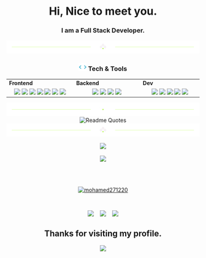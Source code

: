 <h1 align="center">
  Hi, Nice to meet you.
</h1>
<h3 align="center">
  I am a Full Stack Developer.
</h3>
<div align="center">
  <img src="https://github.com/mohamed271220/mohamed271220/blob/main/divider1.png" alt="divider"/>
</div>

<h3 align="center"><img src="https://github.com/mohamed271220/mohamed271220/blob/main/code.gif" height="20"/> Tech & Tools</h3>

<div align="center" style="witdh:100%"> 
  <table>
    <tr>
      <td valign="center" width="100px"><b>Frontend<b></td>
      <td valign="center" width="100px"><b>Backend<b></td>
      <td valign="center" width="100px"><b>Dev<b></td>
    </tr>
    <tr>
      <td valign="center" align="center" width="300px">
        <img src="https://img.shields.io/badge/HTML-blue" /> 
        <img src="https://img.shields.io/badge/React-blue" /> 
        <img src="https://img.shields.io/badge/CSS-blue" />
        <img src="https://img.shields.io/badge/JavaScript-blue" /> 
        <img src="https://img.shields.io/badge/TypeScript-blue" />
        <img src="https://img.shields.io/badge/Bootstrap-blue" /> 
        <img src="https://img.shields.io/badge/Tailwind-blue" /> 
      </td>      
      <td valign="center" align="center" width="300px">
        <img src="https://img.shields.io/badge/Nest.js-blue" /> 
        <img src="https://img.shields.io/badge/Jest-blue" />        
        <img src="https://img.shields.io/badge/Node.js-blue" /> 
        <img src="https://img.shields.io/badge/Express-blue" /> 
      </td>
      <td valign="center" align="center" width="300px">
        <img src="https://img.shields.io/badge/Docker-blue" /> 
        <img src="https://img.shields.io/badge/MySQL-blue" /> 
        <img src="https://img.shields.io/badge/NoSQL-blue" /> 
        <img src="https://img.shields.io/badge/MongoDB-blue" /> 
        <img src="https://img.shields.io/badge/PostgreSQL-blue" /> 
      </td>
    </tr>
  </table>
  
</div>

<div align="center">
  <img src="https://github.com/mohamed271220/mohamed271220/blob/main/divider2.png" alt="divider"/>
</div> 
<div align="center">
  <img src="https://quotes-github-readme.vercel.app/api?type=horizontal&theme=dracula" alt="Readme Quotes"/>
</div>


<div align="center">
  <img src="https://github.com/mohamed271220/mohamed271220/blob/main/divider1.png" alt="divider"/>
</div>

<p align = "center">
  <img src = "https://github-readme-streak-stats.herokuapp.com?user=mohamed271220&theme=tokyonight&hide_border=true&include_all_commits=true&line_height=27">
</p>
<p align="center">
  <img src="http://github-profile-summary-cards.vercel.app/api/cards/profile-details?username=mohamed271220&theme=2077"/>
</p>
<p align="center">
</p>
<p align="center">
</p>
<br>
<br>
<p align="center"><a href="https://github-profile-trophy.vercel.app/?username=mohamed271220&theme=algolia"><img src="https://github-profile-trophy.vercel.app/?username=mohamed271220&theme=algolia" alt="mohamed271220" /></a></p> 
<br>

<p align="center">
  <a href="https://www.linkedin.com/in/mohamed-m-ibrahim-51a88b252/" target="_blank" rel="noopener noreferrer"><img src="https://img.icons8.com/fluency/2x/linkedin.png"  width="50" /></a>
  &nbsp;&nbsp;
  <a href="mailto:mohamedaprahym@gmail.com" target="_blank" rel="noopener noreferrer"><img src="https://img.icons8.com/fluency/2x/gmail-new.png"  width="50" /></a>
  &nbsp;&nbsp;
  <a href="https://portfolio-three-lilac-71.vercel.app/" target="_blank" rel="noopener noreferrer"><img src="https://img.icons8.com/nolan/2x/link.png"  width="50" /></a>
  
</p>

<h2 align="center"> Thanks for visiting my profile. </h2>
<p align="center">
  <img src="https://capsule-render.vercel.app/api?type=waving&color=gradient&height=65&section=footer"/>
</p>
